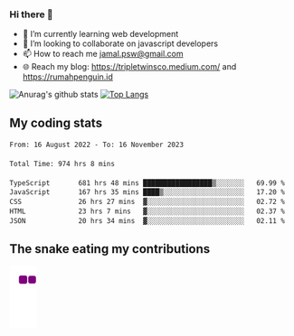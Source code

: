 ### Hi there 👋

<!--
**padepokanpenguin/padepokanpenguin** is a ✨ _special_ ✨ repository because its `README.md` (this file) appears on your GitHub profile.
-->

- 🌱 I’m currently learning  web development
- 👯 I’m looking to collaborate on javascript developers
- 📫 How to reach me jamal.psw@gmail.com
- 🌐 Reach my blog:
   https://tripletwinsco.medium.com/ and
   https://rumahpenguin.id

![Anurag's github stats](https://github-readme-stats.vercel.app/api?username=padepokanpenguin&count_private=true&disable_animations=false&show_icons=true&theme=default)
[![Top Langs](https://github-readme-stats.vercel.app/api/top-langs/?username=padepokanpenguin&theme=default&layout=compact)](https://github.com/padepokanpenguin)

## My coding stats

<!--START_SECTION:waka-->

```txt
From: 16 August 2022 - To: 16 November 2023

Total Time: 974 hrs 8 mins

TypeScript       681 hrs 48 mins █████████████████▒░░░░░░░   69.99 %
JavaScript       167 hrs 35 mins ████▒░░░░░░░░░░░░░░░░░░░░   17.20 %
CSS              26 hrs 27 mins  ▓░░░░░░░░░░░░░░░░░░░░░░░░   02.72 %
HTML             23 hrs 7 mins   ▓░░░░░░░░░░░░░░░░░░░░░░░░   02.37 %
JSON             20 hrs 34 mins  ▓░░░░░░░░░░░░░░░░░░░░░░░░   02.11 %
```

<!--END_SECTION:waka-->


## The snake eating my contributions
![snake gif](https://github.com/padepokanpenguin/padepokanpenguin/blob/output/github-contribution-grid-snake.gif)
